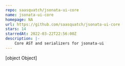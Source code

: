 ```yaml
---
repo: saasquatch/jsonata-ui-core
name: jsonata-ui-core
homepage: NA
url: https://github.com/saasquatch/jsonata-ui-core
stars: 14
starredAt: 2022-03-22T22:56:00Z
description: |-
    Core AST and serializers for jsonata-ui
---
```


[object Object]
